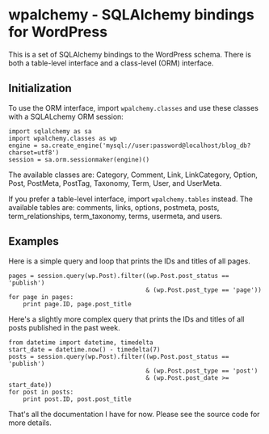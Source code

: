 # wpalchemy - SQLAlchemy bindings for WordPress

This is a set of SQLAlchemy bindings to the WordPress schema. There is both a
table-level interface and a class-level (ORM) interface.

## Initialization

To use the ORM interface, import `wpalchemy.classes` and use these classes
with a SQLALchemy ORM session:

    import sqlalchemy as sa
    import wpalchemy.classes as wp
    engine = sa.create_engine('mysql://user:password@localhost/blog_db?charset=utf8')
    session = sa.orm.sessionmaker(engine)()

The available classes are: Category, Comment, Link, LinkCategory, Option,
Post, PostMeta, PostTag, Taxonomy, Term, User, and UserMeta.

If you prefer a table-level interface, import `wpalchemy.tables` instead. The
available tables are: comments, links, options, postmeta, posts,
term_relationships, term_taxonomy, terms, usermeta, and users.

## Examples

Here is a simple query and loop that prints the IDs and titles of all pages.

    pages = session.query(wp.Post).filter((wp.Post.post_status == 'publish')
                                          & (wp.Post.post_type == 'page'))
    for page in pages:
        print page.ID, page.post_title

Here's a slightly more complex query that prints the IDs and titles of all
posts published in the past week.

    from datetime import datetime, timedelta
    start_date = datetime.now() - timedelta(7)
    posts = session.query(wp.Post).filter((wp.Post.post_status == 'publish')
                                          & (wp.Post.post_type == 'post')
                                          & (wp.Post.post_date >= start_date))
    for post in posts:
        print post.ID, post.post_title

That's all the documentation I have for now. Please see the source code for
more details.
